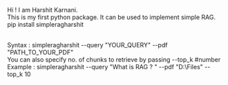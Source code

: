Hi ! I am Harshit Karnani.<br>
This is my first python package. It can be used to implement simple RAG.<br>
pip install simpleragharshit<br><br>

Syntax : simpleragharshit --query "YOUR_QUERY" --pdf "PATH_TO_YOUR_PDF"<br>
You can also specify no. of chunks to retrieve by passing --top_k #number<br>
Example : simpleragharshit --query "What is RAG ? " --pdf "D:\Files" --top_k 10<br>

